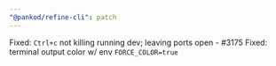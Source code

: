 ```yaml
---
"@pankod/refine-cli": patch
---
```


Fixed: `Ctrl+c` not killing running dev; leaving ports open - #3175
Fixed: terminal output color w/ env `FORCE_COLOR=true`

